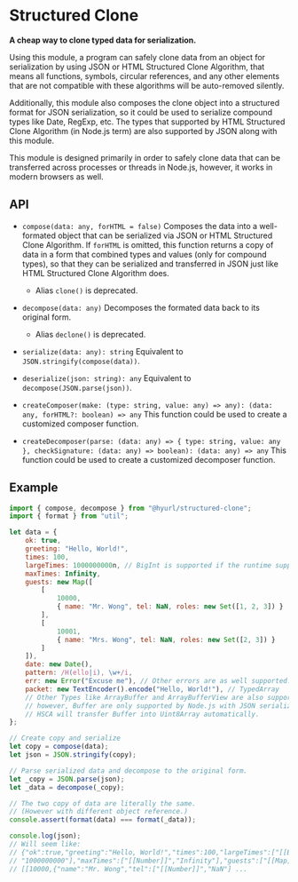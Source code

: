 # Structured Clone

**A cheap way to clone typed data for serialization.**

Using this module, a program can safely clone data from an object for
serialization by using JSON or HTML Structured Clone Algorithm, that means all
functions, symbols, circular references, and any other elements that are not
compatible with these algorithms will be auto-removed silently.

Additionally, this module also composes the clone object into a structured
format for JSON serialization, so it could be used to serialize compound types
like Date, RegExp, etc. The types that supported by HTML Structured Clone
Algorithm (in Node.js term) are also supported by JSON along with this module.

This module is designed primarily in order to safely clone data that can be
transferred across processes or threads in Node.js, however, it works in modern
browsers as well.

## API

- `compose(data: any, forHTML = false)` Composes the data into a well-formated
    object that can be serialized via JSON or HTML Structured Clone Algorithm.
    If `forHTML` is omitted, this function returns a copy of data in a form that
    combined types and values (only for compound types), so that they can be
    serialized and transferred in JSON just like HTML Structured Clone Algorithm
    does.
    - Alias `clone()` is deprecated.

- `decompose(data: any)` Decomposes the formated data back to its original form.
    - Alias `declone()` is deprecated.

- `serialize(data: any): string` Equivalent to `JSON.stringify(compose(data))`.
- `deserialize(json: string): any` Equivalent to `decompose(JSON.parse(json))`.

- `createComposer(make: (type: string, value: any) => any): (data: any, forHTML?: boolean) => any`
    This function could be used to create a customized composer function.

- `createDecomposer(parse: (data: any) => { type: string, value: any }, checkSignature: (data: any) => boolean): (data: any) => any`
    This function could be used to create a customized decomposer function.

## Example

```js
import { compose, decompose } from "@hyurl/structured-clone";
import { format } from "util";

let data = {
    ok: true,
    greeting: "Hello, World!",
    times: 100,
    largeTimes: 1000000000n, // BigInt is supported if the runtime supports it.
    maxTimes: Infinity,
    guests: new Map([
        [
            10000,
            { name: "Mr. Wong", tel: NaN, roles: new Set([1, 2, 3]) }
        ],
        [
            10001,
            { name: "Mrs. Wong", tel: NaN, roles: new Set([2, 3]) }
        ]
    ]),
    date: new Date(),
    pattern: /H(ello|i), \w+/i,
    err: new Error("Excuse me"), // Other errors are as well supported.
    packet: new TextEncoder().encode("Hello, World!"), // TypedArray
    // Other Types like ArrayBuffer and ArrayBufferView are also supported,
    // however, Buffer are only supported by Node.js with JSON serialization,
    // HSCA will transfer Buffer into Uint8Array automatically.
};

// Create copy and serialize
let copy = compose(data);
let json = JSON.stringify(copy);

// Parse serialized data and decompose to the original form. 
let _copy = JSON.parse(json);
let _data = decompose(_copy);

// The two copy of data are literally the same.
// (However with different object reference.)
console.assert(format(data) === format(_data));

console.log(json);
// Will seem like:
// {"ok":true,"greeting":"Hello, World!","times":100,"largeTimes":["[[BigInt]]",
// "1000000000"],"maxTimes":["[[Number]]","Infinity"],"guests":["[[Map]]",
// [[10000,{"name":"Mr. Wong","tel":["[[Number]]","NaN"] ...
```